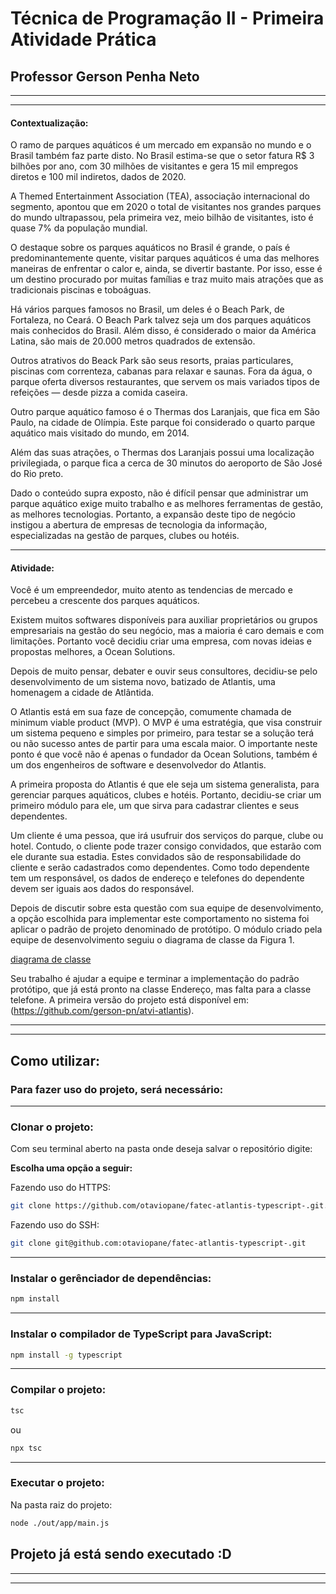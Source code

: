 # **Técnica de Programação II - Primeira Atividade Prática**
## **Professor Gerson Penha Neto**
---
---
#### **Contextualização:**
O ramo de parques aquáticos é um mercado em expansão no mundo e o Brasil também faz parte disto. No Brasil estima-se que o setor fatura R$ 3 bilhões por ano, com 30 milhões de visitantes e gera 15 mil empregos diretos e 100 mil indiretos, dados de 2020.

A Themed Entertainment Association (TEA), associação internacional do segmento, apontou que em 2020 o total de visitantes nos grandes parques do mundo ultrapassou, pela primeira vez, meio bilhão de visitantes, isto é quase 7% da população mundial.

O destaque sobre os parques aquáticos no Brasil é grande, o país é predominantemente quente, visitar parques aquáticos é uma das melhores maneiras de enfrentar o calor e, ainda, se divertir bastante. Por isso, esse é um destino procurado por muitas famílias e traz muito mais atrações que as tradicionais piscinas e toboáguas.

Há vários parques famosos no Brasil, um deles é o Beach Park, de Fortaleza, no Ceará. O Beach Park talvez seja um dos parques aquáticos mais conhecidos do Brasil. Além disso, é considerado o maior da América Latina, são mais de 20.000 metros quadrados de extensão.

Outros atrativos do Beack Park são seus resorts, praias particulares, piscinas com correnteza, cabanas para relaxar e saunas. Fora da água, o parque oferta diversos restaurantes, que servem os mais variados tipos de refeições — desde pizza a comida caseira.

Outro parque aquático famoso é o Thermas dos Laranjais, que fica em São Paulo, na cidade de Olímpia. Este parque foi considerado o quarto parque aquático mais visitado do mundo, em 2014.

Além das suas atrações, o Thermas dos Laranjais possui uma localização privilegiada, o parque fica a cerca de 30 minutos do aeroporto de São José do Rio preto.

Dado o conteúdo supra exposto, não é difícil pensar que administrar um parque aquático exige muito trabalho e as melhores ferramentas de gestão, as melhores tecnologias. Portanto, a expansão deste tipo de negócio instigou a abertura de empresas de tecnologia da informação, especializadas na gestão de parques, clubes ou hotéis.

---
#### **Atividade:**
Você é um empreendedor, muito atento as tendencias de mercado e percebeu a crescente dos parques aquáticos.

Existem muitos softwares disponíveis para auxiliar proprietários ou grupos empresariais na gestão do seu negócio, mas a maioria é caro demais e com limitações. Portanto você decidiu criar uma empresa, com novas ideias e propostas melhores, a Ocean Solutions.

Depois de muito pensar, debater e ouvir seus consultores, decidiu-se pelo desenvolvimento de um sistema novo, batizado de Atlantis, uma homenagem a cidade de Atlântida.

O Atlantis está em sua faze de concepção, comumente chamada de minimum viable product (MVP). O MVP é uma estratégia, que visa construir um sistema pequeno e simples por primeiro, para testar se a solução terá ou não sucesso antes de partir para uma escala maior. O importante neste ponto é que você não é apenas o fundador da Ocean Solutions, também é um dos engenheiros de software e desenvolvedor do Atlantis.

A primeira proposta do Atlantis é que ele seja um sistema generalista, para gerenciar parques aquáticos, clubes e hotéis. Portanto, decidiu-se criar um primeiro módulo para ele, um que sirva para cadastrar clientes e seus dependentes.

Um cliente é uma pessoa, que irá usufruir dos serviços do parque, clube ou hotel. Contudo, o cliente pode trazer consigo convidados, que estarão com ele durante sua estadia. Estes convidados são de responsabilidade do cliente e serão cadastrados como dependentes. Como todo dependente tem um responsável, os dados de endereço e telefones do dependente devem ser iguais aos dados do responsável.

Depois de discutir sobre esta questão com sua equipe de desenvolvimento, a opção escolhida para implementar este comportamento no sistema foi aplicar o padrão de projeto denominado de protótipo. O módulo criado pela equipe de desenvolvimento seguiu o diagrama de classe da Figura 1.

[diagrama de classe](https://s3.us-west-2.amazonaws.com/secure.notion-static.com/15e953ce-162e-4f7e-aab6-81b15823be40/Untitled.png?X-Amz-Algorithm=AWS4-HMAC-SHA256&X-Amz-Content-Sha256=UNSIGNED-PAYLOAD&X-Amz-Credential=AKIAT73L2G45EIPT3X45%2F20220619%2Fus-west-2%2Fs3%2Faws4_request&X-Amz-Date=20220619T222054Z&X-Amz-Expires=86400&X-Amz-Signature=f00cf35168ad0705763cbbbaacd7b821a96048207f9d2c5d06afee5af13d5d4a&X-Amz-SignedHeaders=host&response-content-disposition=filename%20%3D%22Untitled.png%22&x-id=GetObject)

Seu trabalho é ajudar a equipe e terminar a implementação do padrão protótipo, que já está pronto na classe Endereço, mas falta para a classe telefone. A primeira versão do projeto está disponível em: (https://github.com/gerson-pn/atvi-atlantis).


------
------

## Como utilizar:

### Para fazer uso do projeto, será necessário:

------

### Clonar o projeto:

Com seu terminal aberto na pasta onde deseja salvar o repositório digite:

**Escolha uma opção a seguir:**

Fazendo uso do HTTPS:
```bash
git clone https://github.com/otaviopane/fatec-atlantis-typescript-.git.
```
Fazendo uso do SSH:
```bash
git clone git@github.com:otaviopane/fatec-atlantis-typescript-.git
```

------

### Instalar o gerênciador de dependências:
```bash
npm install
```

------


### Instalar o compilador de TypeScript para JavaScript:
```bash
npm install -g typescript
```

------


### Compilar o projeto:
```bash
tsc
```
ou
```bash
npx tsc
```

------


### Executar o projeto:
Na pasta raiz do projeto:
```bash
node ./out/app/main.js 
```


## Projeto já está sendo executado :D

------
------